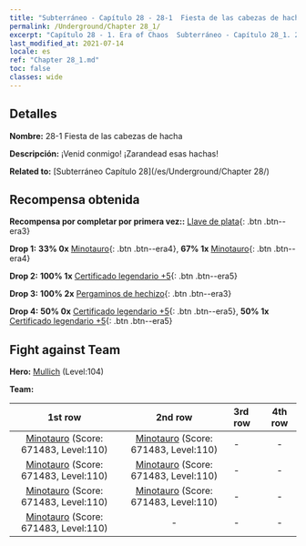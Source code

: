 ```yaml
---
title: "Subterráneo - Capítulo 28 - 28-1  Fiesta de las cabezas de hacha"
permalink: /Underground/Chapter 28_1/
excerpt: "Capítulo 28 - 1. Era of Chaos  Subterráneo - Capítulo 28_1. 28-1  Fiesta de las cabezas de hacha"
last_modified_at: 2021-07-14
locale: es
ref: "Chapter 28_1.md"
toc: false
classes: wide
---
```


## Detalles

 **Nombre:** 28-1  Fiesta de las cabezas de hacha

 **Descripción:**       ¡Venid conmigo! ¡Zarandead esas hachas!

 **Related to:** [Subterráneo Capítulo 28](/es/Underground/Chapter 28/)

## Recompensa obtenida

 **Recompensa por completar por primera vez::** [Llave de plata](/ItemsES/con_693/){: .btn .btn--era3}

 **Drop 1:** **33% 0x** [Minotauro](/ItemsES/unt_248/){: .btn .btn--era4}, **67% 1x** [Minotauro](/ItemsES/unt_248/){: .btn .btn--era4}

 **Drop 2:** **100% 1x** [Certificado legendario +5](/ItemsES/mat_102/){: .btn .btn--era5}

 **Drop 3:** **100% 2x** [Pergaminos de hechizo](/ItemsES/con_694/){: .btn .btn--era3}

 **Drop 4:** **50% 0x** [Certificado legendario +5](/ItemsES/mat_102/){: .btn .btn--era5}, **50% 1x** [Certificado legendario +5](/ItemsES/mat_102/){: .btn .btn--era5}


## Fight against Team
 **Hero:** [Mullich](/es/heroes/Mullich/) (Level:104)

 **Team:**


  | 1st row | 2nd row | 3rd row | 4th row |
  |:----:|:----:|:----|:----:|
  | [Minotauro](/es/units/Minotaur/) (Score: 671483, Level:110)  | [Minotauro](/es/units/Minotaur/) (Score: 671483, Level:110)  | - | - |
  | [Minotauro](/es/units/Minotaur/) (Score: 671483, Level:110)  | [Minotauro](/es/units/Minotaur/) (Score: 671483, Level:110)  | - | - |
  | [Minotauro](/es/units/Minotaur/) (Score: 671483, Level:110)  | [Minotauro](/es/units/Minotaur/) (Score: 671483, Level:110)  | - | - |
  | [Minotauro](/es/units/Minotaur/) (Score: 671483, Level:110)  | - | - | - |


